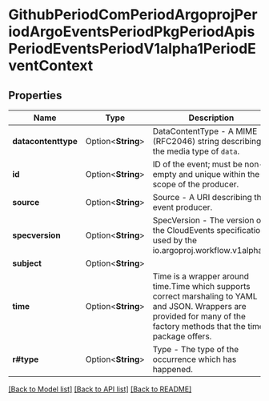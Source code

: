 # GithubPeriodComPeriodArgoprojPeriodArgoEventsPeriodPkgPeriodApisPeriodEventsPeriodV1alpha1PeriodEventContext

## Properties

Name | Type | Description | Notes
------------ | ------------- | ------------- | -------------
**datacontenttype** | Option<**String**> | DataContentType - A MIME (RFC2046) string describing the media type of `data`. | [optional]
**id** | Option<**String**> | ID of the event; must be non-empty and unique within the scope of the producer. | [optional]
**source** | Option<**String**> | Source - A URI describing the event producer. | [optional]
**specversion** | Option<**String**> | SpecVersion - The version of the CloudEvents specification used by the io.argoproj.workflow.v1alpha1. | [optional]
**subject** | Option<**String**> |  | [optional]
**time** | Option<**String**> | Time is a wrapper around time.Time which supports correct marshaling to YAML and JSON.  Wrappers are provided for many of the factory methods that the time package offers. | [optional]
**r#type** | Option<**String**> | Type - The type of the occurrence which has happened. | [optional]

[[Back to Model list]](../README.md#documentation-for-models) [[Back to API list]](../README.md#documentation-for-api-endpoints) [[Back to README]](../README.md)


